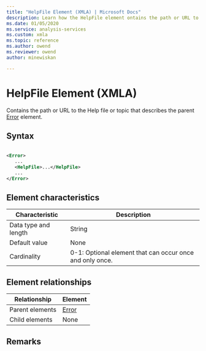 ```yaml
---
title: "HelpFile Element (XMLA) | Microsoft Docs"
description: Learn how the HelpFile element ontains the path or URL to the Help file or topic that describes the parent Error element.
ms.date: 01/05/2020
ms.service: analysis-services
ms.custom: xmla
ms.topic: reference
ms.author: owend
ms.reviewer: owend
author: minewiskan

---
```

# HelpFile Element (XMLA)

  Contains the path or URL to the Help file or topic that describes the parent [Error](../xml-elements-properties/error-element-xmla.md) element.  
  
## Syntax  
  
```xml  
  
<Error>  
   ...  
   <HelpFile>...</HelpFile>  
   ...  
</Error>  
```  
  
## Element characteristics  
  
|Characteristic|Description|  
|--------------------|-----------------|  
|Data type and length|String|  
|Default value|None|  
|Cardinality|0-1: Optional element that can occur once and only once.|  
  
## Element relationships  
  
|Relationship|Element|  
|------------------|-------------|  
|Parent elements|[Error](../xml-elements-properties/error-element-xmla.md)|  
|Child elements|None|  
  
## Remarks  
  